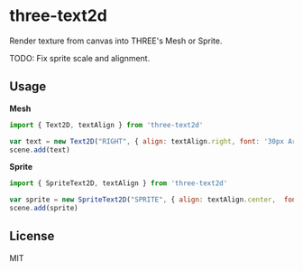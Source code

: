 three-text2d
===

Render texture from canvas into THREE's Mesh or Sprite.

TODO: Fix sprite scale and alignment.

Usage
---

**Mesh**

```javascript
import { Text2D, textAlign } from 'three-text2d'

var text = new Text2D("RIGHT", { align: textAlign.right, font: '30px Arial', fillStyle: '#000000', antialias: true })
scene.add(text)
```

**Sprite**

```javascript
import { SpriteText2D, textAlign } from 'three-text2d'

var sprite = new SpriteText2D("SPRITE", { align: textAlign.center,  font: '40px Arial', fillStyle: '#000000' , antialias: false })
scene.add(sprite)
```

License
---

MIT

